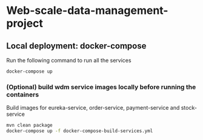 # Web-scale-data-management-project

## Local deployment: docker-compose
Run the following command to run all the services
```bash
docker-compose up
```

### (Optional) build wdm service images locally before running the containers 
Build images for eureka-service, order-service, payment-service and stock-service
```bash
mvn clean package
docker-compose up -f docker-compose-build-services.yml
```
